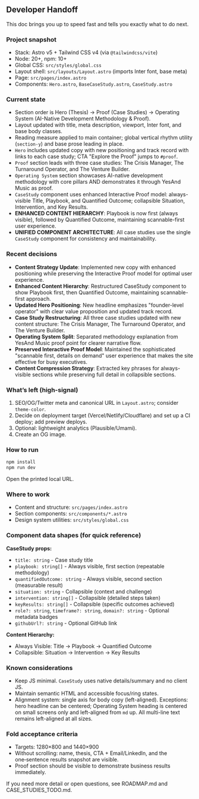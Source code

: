 ## Developer Handoff

This doc brings you up to speed fast and tells you exactly what to do next.

### Project snapshot
- Stack: Astro v5 + Tailwind CSS v4 (via `@tailwindcss/vite`)
- Node: 20+, npm: 10+
- Global CSS: `src/styles/global.css`
- Layout shell: `src/layouts/Layout.astro` (imports Inter font, base meta)
- Page: `src/pages/index.astro`
- Components: `Hero.astro`, `BaseCaseStudy.astro`, `CaseStudy.astro`

### Current state
- Section order is Hero (Thesis) → Proof (Case Studies) → Operating System (AI-Native Development Methodology & Proof).
- Layout updated with title, meta description, viewport, Inter font, and base body classes.
- Reading measure applied to main container; global vertical rhythm utility (`section-y`) and base prose leading in place.
- `Hero` includes updated copy with new positioning and track record with links to each case study; CTA "Explore the Proof" jumps to `#proof`.
- `Proof` section leads with three case studies: The Crisis Manager, The Turnaround Operator, and The Venture Builder.
- `Operating System` section showcases AI-native development methodology with core pillars AND demonstrates it through YesAnd Music as proof.
- `CaseStudy` component uses enhanced Interactive Proof model: always-visible Title, Playbook, and Quantified Outcome; collapsible Situation, Intervention, and Key Results.
- **ENHANCED CONTENT HIERARCHY**: Playbook is now first (always visible), followed by Quantified Outcome, maintaining scannable-first user experience.
- **UNIFIED COMPONENT ARCHITECTURE**: All case studies use the single `CaseStudy` component for consistency and maintainability.

### Recent decisions
- **Content Strategy Update**: Implemented new copy with enhanced positioning while preserving the Interactive Proof model for optimal user experience.
- **Enhanced Content Hierarchy**: Restructured CaseStudy component to show Playbook first, then Quantified Outcome, maintaining scannable-first approach.
- **Updated Hero Positioning**: New headline emphasizes "founder-level operator" with clear value proposition and updated track record.
- **Case Study Restructuring**: All three case studies updated with new content structure: The Crisis Manager, The Turnaround Operator, and The Venture Builder.
- **Operating System Split**: Separated methodology explanation from YesAnd Music proof point for clearer narrative flow.
- **Preserved Interactive Proof Model**: Maintained the sophisticated "scannable first, details on demand" user experience that makes the site effective for busy executives.
- **Content Compression Strategy**: Extracted key phrases for always-visible sections while preserving full detail in collapsible sections.

### What’s left (high-signal)
1) SEO/OG/Twitter meta and canonical URL in `Layout.astro`; consider `theme-color`.
2) Decide on deployment target (Vercel/Netlify/Cloudflare) and set up a CI deploy; add preview deploys.
3) Optional: lightweight analytics (Plausible/Umami).
4) Create an OG image.

### How to run
```bash
npm install
npm run dev
```
Open the printed local URL.

### Where to work
- Content and structure: `src/pages/index.astro`
- Section components: `src/components/*.astro`
- Design system utilities: `src/styles/global.css`

### Component data shapes (for quick reference)

**CaseStudy props:**
- `title: string` - Case study title
- `playbook: string[]` - Always visible, first section (repeatable methodology)
- `quantifiedOutcome: string` - Always visible, second section (measurable result)
- `situation: string` - Collapsible (context and challenge)
- `intervention: string[]` - Collapsible (detailed steps taken)
- `keyResults: string[]` - Collapsible (specific outcomes achieved)
- `role?: string`, `timeframe?: string`, `domain?: string` - Optional metadata badges
- `githubUrl?: string` - Optional GitHub link

**Content Hierarchy:**
- Always Visible: Title → Playbook → Quantified Outcome
- Collapsible: Situation → Intervention → Key Results

### Known considerations
- Keep JS minimal. `CaseStudy` uses native details/summary and no client JS.
- Maintain semantic HTML and accessible focus/ring states.
- Alignment system: single axis for body copy (left-aligned). Exceptions: hero headline can be centered; Operating System heading is centered on small screens only and left-aligned from `md` up. All multi-line text remains left-aligned at all sizes.

### Fold acceptance criteria
- Targets: 1280×800 and 1440×900
- Without scrolling: name, thesis, CTA + Email/LinkedIn, and the one‑sentence results snapshot are visible.
- Proof section should be visible to demonstrate business results immediately.

If you need more detail or open questions, see ROADMAP.md and CASE_STUDIES_TODO.md.


